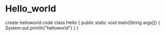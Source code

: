 # Hello_world
create helloworld code
class Hello
{
public static void main(String args[])
{
System.out.println("helloworld")
}
}

